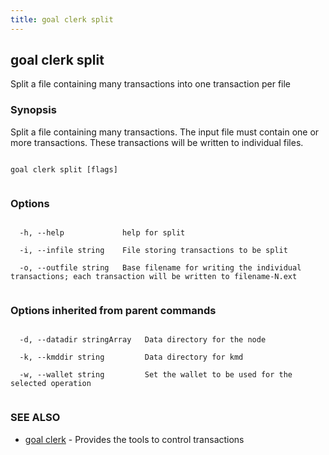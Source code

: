 ```yaml
---
title: goal clerk split
---
```


## goal clerk split



Split a file containing many transactions into one transaction per file



### Synopsis



Split a file containing many transactions.  The input file must contain one or more transactions.  These transactions will be written to individual files.




```

goal clerk split [flags]


```



### Options




```

  -h, --help             help for split

  -i, --infile string    File storing transactions to be split

  -o, --outfile string   Base filename for writing the individual transactions; each transaction will be written to filename-N.ext


```



### Options inherited from parent commands




```

  -d, --datadir stringArray   Data directory for the node

  -k, --kmddir string         Data directory for kmd

  -w, --wallet string         Set the wallet to be used for the selected operation


```



### SEE ALSO



* [goal clerk](../../clerk/clerk/)	 - Provides the tools to control transactions 



